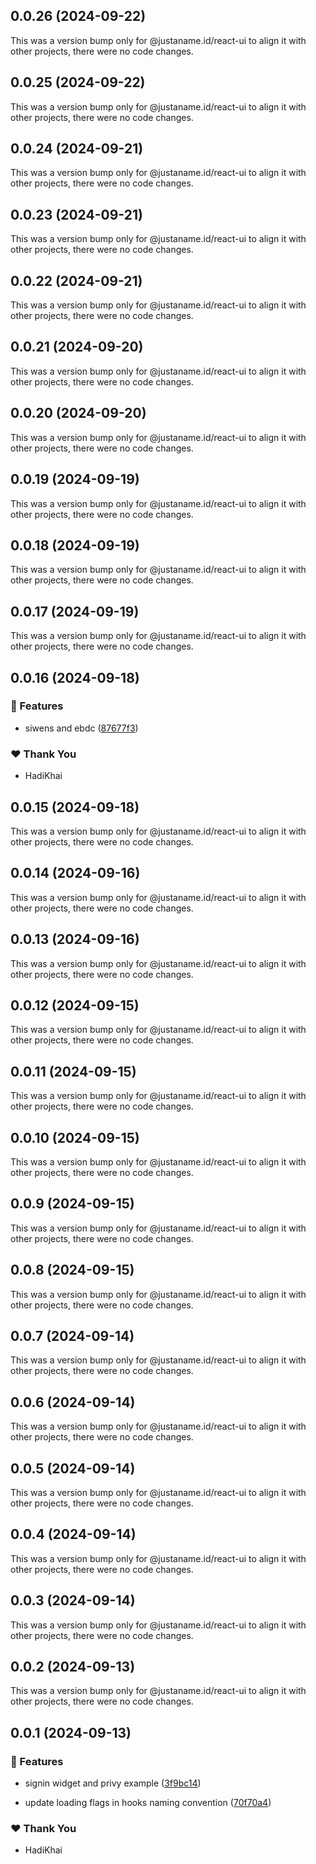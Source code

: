 ## 0.0.26 (2024-09-22)

This was a version bump only for @justaname.id/react-ui to align it with other projects, there were no code changes.

## 0.0.25 (2024-09-22)

This was a version bump only for @justaname.id/react-ui to align it with other projects, there were no code changes.

## 0.0.24 (2024-09-21)

This was a version bump only for @justaname.id/react-ui to align it with other projects, there were no code changes.

## 0.0.23 (2024-09-21)

This was a version bump only for @justaname.id/react-ui to align it with other projects, there were no code changes.

## 0.0.22 (2024-09-21)

This was a version bump only for @justaname.id/react-ui to align it with other projects, there were no code changes.

## 0.0.21 (2024-09-20)

This was a version bump only for @justaname.id/react-ui to align it with other projects, there were no code changes.

## 0.0.20 (2024-09-20)

This was a version bump only for @justaname.id/react-ui to align it with other projects, there were no code changes.

## 0.0.19 (2024-09-19)

This was a version bump only for @justaname.id/react-ui to align it with other projects, there were no code changes.

## 0.0.18 (2024-09-19)

This was a version bump only for @justaname.id/react-ui to align it with other projects, there were no code changes.

## 0.0.17 (2024-09-19)

This was a version bump only for @justaname.id/react-ui to align it with other projects, there were no code changes.

## 0.0.16 (2024-09-18)


### 🚀 Features

- siwens and ebdc ([87677f3](https://github.com/JustaName-id/JustaName-sdk/commit/87677f3))


### ❤️  Thank You

- HadiKhai

## 0.0.15 (2024-09-18)

This was a version bump only for @justaname.id/react-ui to align it with other projects, there were no code changes.

## 0.0.14 (2024-09-16)

This was a version bump only for @justaname.id/react-ui to align it with other projects, there were no code changes.

## 0.0.13 (2024-09-16)

This was a version bump only for @justaname.id/react-ui to align it with other projects, there were no code changes.

## 0.0.12 (2024-09-15)

This was a version bump only for @justaname.id/react-ui to align it with other projects, there were no code changes.

## 0.0.11 (2024-09-15)

This was a version bump only for @justaname.id/react-ui to align it with other projects, there were no code changes.

## 0.0.10 (2024-09-15)

This was a version bump only for @justaname.id/react-ui to align it with other projects, there were no code changes.

## 0.0.9 (2024-09-15)

This was a version bump only for @justaname.id/react-ui to align it with other projects, there were no code changes.

## 0.0.8 (2024-09-15)

This was a version bump only for @justaname.id/react-ui to align it with other projects, there were no code changes.

## 0.0.7 (2024-09-14)

This was a version bump only for @justaname.id/react-ui to align it with other projects, there were no code changes.

## 0.0.6 (2024-09-14)

This was a version bump only for @justaname.id/react-ui to align it with other projects, there were no code changes.

## 0.0.5 (2024-09-14)

This was a version bump only for @justaname.id/react-ui to align it with other projects, there were no code changes.

## 0.0.4 (2024-09-14)

This was a version bump only for @justaname.id/react-ui to align it with other projects, there were no code changes.

## 0.0.3 (2024-09-14)

This was a version bump only for @justaname.id/react-ui to align it with other projects, there were no code changes.

## 0.0.2 (2024-09-13)

This was a version bump only for @justaname.id/react-ui to align it with other projects, there were no code changes.

## 0.0.1 (2024-09-13)


### 🚀 Features

- signin widget and privy example ([3f9bc14](https://github.com/JustaName-id/JustaName-sdk/commit/3f9bc14))

- update loading flags in hooks naming convention ([70f70a4](https://github.com/JustaName-id/JustaName-sdk/commit/70f70a4))


### ❤️  Thank You

- HadiKhai